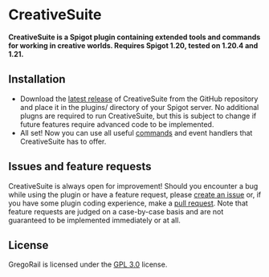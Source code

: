 # CreativeSuite

**CreativeSuite is a Spigot plugin containing extended tools and commands for working in creative worlds. Requires Spigot 1.20, tested on 1.20.4 and 1.21.**

## Installation

* Download the [latest release](https://github.com/arloheim/creativesuite/releases) of CreativeSuite from the GitHub repository and place it in the plugins/ directory of your Spigot server. No additional plugns are required to run CreativeSuite, but this is subject to change if future features require advanced code to be implemented.
* All set! Now you can use all useful [commands](https://github.com/arloheim/creativesuite/wiki/commands) and event handlers that CreativeSuite has to offer.

## Issues and feature requests

CreativeSuite is always open for improvement! Should you encounter a bug while using the plugin or have a feature request, please [create an issue](https://github.com/arloheim/creativesuite/issues) or, if you have some plugin coding experience, make a [pull request](https://github.com/arloheim/creativesuite/pulls). Note that feature requests are judged on a case-by-case basis and are not guaranteed to be implemented immediately or at all.

## License

GregoRail is licensed under the [GPL 3.0](https://github.com/arloheim/creativesuite/blob/master/LICENSE.txt) license.